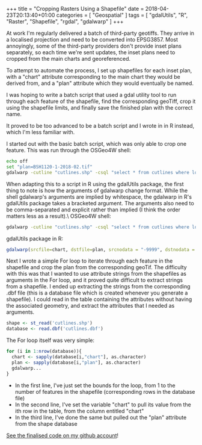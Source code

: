 +++
title = "Cropping Rasters Using a Shapefile"
date = 2018-04-23T20:13:40+01:00
categories = [ "Geospatial" ]
tags = [ "gdalUtils", "R", "Raster", "Shapefile", "rgdal", "gdalwarp" ]
+++

At work I'm regularly delivered a batch of third-party geotiffs. They arrive in a localised projection and need to be converted into EPSG3857. Most annoyingly, some of the third-party providers don't provide inset plans separately, so each time we're sent updates, the inset plans need to cropped from the main charts and georeferenced.


To attempt to automate the process, I set up shapefiles for each inset plan, with a "chart" attribute corresponding to the main chart they would be derived from, and a "plan" attribute which they would eventually be named. 

I was hoping to write a batch script that used a gdal utility tool to run through each feature of the shapefile, find the corresponding geoTiff, crop it using the shapefile limits, and finally save the finished plan with the correct name.

It proved to be too advanced to be a batch script and I wrote in in R instead, which I'm less familiar with. 

I started out with the basic batch script, which was only able to crop one feature. This was run through the OSGeo4W shell:
```bash
echo off
set "plan=BSH1120-1-2018-02.tif"
gdalwarp -cutline "cutlines.shp" -csql "select * from cutlines where location='%plan%'" -crop_to_cutline -of GTiff -srcnodata -9999 -dstnodata -9999 BSH1120-0-2018-02.tif %plan%

```
When adapting this to a script in R using the gdalUtils package, the first thing to note is how the arguments of gdalwarp change format. While the shell gdalwarp's arguments are implied by whitespace, the gdalwarp in R's gdalUtils package takes a bracketed argument. The arguments also need to be comma-separated and explicit rather than implied (I think the order matters less as a result).\\
OSGeo4W shell:
```bash
gdalwarp -cutline "cutlines.shp" -csql "select * from cutlines where location='%plan%'" -crop_to_cutline -of GTiff -srcnodata -9999 -dstnodata -9999 %chart% %plan%

```
gdalUtils package in R:
```R
gdalwarp(srcfile=chart, dstfile=plan, srcnodata = "-9999", dstnodata = "-9999", of = "GTiff", csql = paste0("select * from cutlines where plan='",plan,"'"), cutline = "cutlines.shp", crop_to_cutline = TRUE, overwrite=TRUE, verbose=TRUE)
```
Next I wrote a simple For loop to iterate through each feature in the shapefile and crop the plan from the corresponding geoTif. The difficulty with this was that I wanted to use attribute strings from the shapefiles as arguments in the For loop, and it proved quite difficult to extract strings from a shapefile. I ended up extracting the strings from the corresponding .dbf file (this is a database file which is created whenever you generate a shapefile). I could read in the table containing the attributes without having the associated geometry, and extract the attributes that I needed as arguments.
```R
shape <- st_read('cutlines.shp')
database <- read.dbf('cutlines.dbf')
```
The For loop itself was very simple:
```R
for (i in 1:nrow(database)){
  chart <- sapply(database[i,"chart"], as.character)
  plan <- sapply(database[i,"plan"], as.character)
  gdalwarp...
}
```
* In the first line, I've just set the bounds for the loop, from 1 to the number of features in the shapefile (corresponding rows in the database file)
* In the second line, I've set the variable "chart" to pull its value from the ith row in the table, from the column entitled "chart"
* In the third line, I've done the same but pulled out the "plan" attribute from the shape database

[See the finalised code on my github account](https://github.com/ostens/gdal-scripts)!